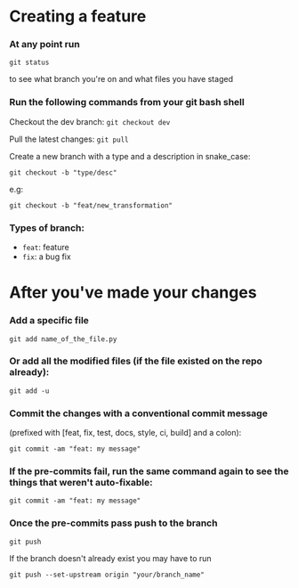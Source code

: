 # Creating a feature

### At any point run
`git status`

to see what branch you're on and what files you have staged

### Run the following commands from your git bash shell
Checkout the dev branch:
`git checkout dev`

Pull the latest changes:
`git pull`

Create a new branch with a type and a description in snake_case: 

`git checkout -b "type/desc"`

e.g:

`git checkout -b "feat/new_transformation"`

### Types of branch:
- `feat`: feature
- `fix`: a bug fix

# After you've made your changes

### Add a specific file

`git add name_of_the_file.py`

### Or add all the modified files (if the file existed on the repo already):

`git add -u`

### Commit the changes with a conventional commit message 

(prefixed with [feat, fix, test, docs, style, ci, build] and a colon):

`git commit -am "feat: my message"`

### If the pre-commits fail, run the same command again to see the things that weren't auto-fixable:

`git commit -am "feat: my message"`


### Once the pre-commits pass push to the branch
`git push`

If the branch doesn't already exist you may have to run

`git push --set-upstream origin "your/branch_name"`